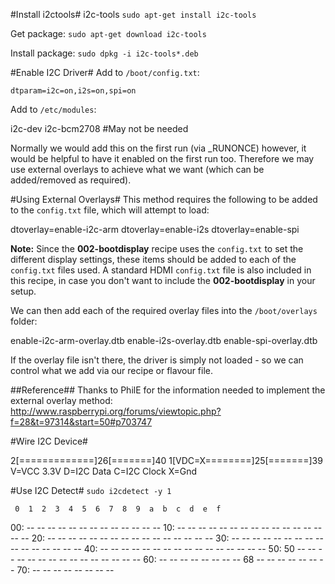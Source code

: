 #Install i2ctools#
i2c-tools
`sudo apt-get install i2c-tools`

Get package:
`sudo apt-get download i2c-tools`

Install package:
`sudo dpkg -i i2c-tools*.deb`

#Enable I2C Driver#
Add to `/boot/config.txt`:

`dtparam=i2c=on,i2s=on,spi=on`

Add to `/etc/modules`:

   i2c-dev
   i2c-bcm2708 #May not be needed
   
Normally we would add this on the first run (via _RUNONCE) however, it would be helpful to have it enabled on the first run too.  Therefore we may use external overlays to achieve what we want (which can be added/removed as required).

#Using External Overlays#
This method requires the following to be added to the `config.txt` file, which will attempt to load:

   dtoverlay=enable-i2c-arm
   dtoverlay=enable-i2s
   dtoverlay=enable-spi
   
**Note:** Since the **002-bootdisplay** recipe uses the `config.txt` to set the different display settings, these items should be added to each of the `config.txt` files used.  A standard HDMI `config.txt` file is also included in this recipe, in case you don't want to include the **002-bootdisplay** in your setup.

We can then add each of the required overlay files into the `/boot/overlays` folder:

   enable-i2c-arm-overlay.dtb
   enable-i2s-overlay.dtb
   enable-spi-overlay.dtb

If the overlay file isn't there, the driver is simply not loaded - so we can control what we add via our recipe or flavour file.
   
##Reference##
Thanks to PhilE for the information needed to implement the external overlay method:
http://www.raspberrypi.org/forums/viewtopic.php?f=28&t=97314&start=50#p703747

#Wire I2C Device#

2[=============]26[=======]40
1[VDC=X========]25[=======]39
V=VCC 3.3V
D=I2C Data
C=I2C Clock
X=Gnd

#Use I2C Detect#
`sudo i2cdetect -y 1`


     0  1  2  3  4  5  6  7  8  9  a  b  c  d  e  f
00:          -- -- -- -- -- -- -- -- -- -- -- -- --
10: -- -- -- -- -- -- -- -- -- -- -- -- -- -- -- --
20: -- -- -- -- -- -- -- -- -- -- -- -- -- -- -- --
30: -- -- -- -- -- -- -- -- -- -- -- -- -- -- -- --
40: -- -- -- -- -- -- -- -- -- -- -- -- -- -- -- --
50: 50 -- -- -- -- -- -- -- -- -- -- -- -- -- -- --
60: -- -- -- -- -- -- -- -- 68 -- -- -- -- -- -- --
70: -- -- -- -- -- -- -- --
